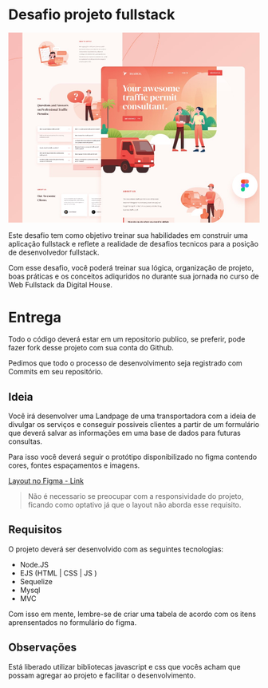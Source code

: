 # Desafio projeto fullstack

![Captura de tela 2023-03-01 214729](./assets/img/Captura%20de%20tela%202023-03-01%20214729.jpg)

Este desafio tem como objetivo treinar sua habilidades em construir uma aplicação fullstack e reflete a realidade de desafios tecnicos para a posição de desenvolvedor fullstack.

Com esse desafio, você poderá treinar sua lógica, organização de projeto, boas práticas e os conceitos adiquridos no durante sua jornada no curso de Web Fullstack da Digital House.

# Entrega

Todo o código deverá estar em um repositorio publico, se preferir, pode fazer fork desse projeto com sua conta do Github.

Pedimos que todo o processo de desenvolvimento seja registrado com Commits em seu repositório.

## Ideia

Você irá desenvolver uma Landpage de uma transportadora com a ideia de divulgar os serviços e conseguir possiveis clientes a partir de um formulário que deverá salvar as informações em uma base de dados para futuras consultas.

Para isso você deverá seguir o protótipo disponibilizado no figma contendo cores, fontes espaçamentos e imagens.

[Layout no Figma - Link](https://www.figma.com/file/4Dzl5Bw9HxiOZ1LXGJGL53/traffico-landing-page?node-id=0%3A1&t=RfmMs6ra9H1O3Qfc-1)

> Não é necessario se preocupar com a responsividade do projeto,
> ficando como optativo já que o layout não aborda esse requisito.

## Requisitos

O projeto deverá ser desenvolvido com as seguintes tecnologias:

-   Node.JS
-   EJS (HTML | CSS | JS )
-   Sequelize
-   Mysql
-   MVC

Com isso em mente, lembre-se de criar uma tabela de acordo com os itens aprensentados no formulário do figma.

## Observações

Está liberado utilizar bibliotecas javascript e css que vocês acham que possam agregar ao projeto e facilitar o desenvolvimento.
